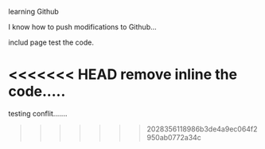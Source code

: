 learning Github

I know how to push modifications to Github...

includ page test the code.

<<<<<<< HEAD
remove inline the code.....
=======
testing conflit.......
>>>>>>> 2028356118986b3de4a9ec064f2950ab0772a34c
